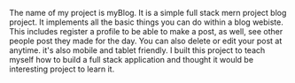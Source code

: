 The name of my project is myBlog. It is a simple full stack mern project blog project. It implements all the basic things you can do within a blog webiste.
This includes register a profile to be able to make a post, as well, see other people post they made for the day.
You can also delete or edit your post at anytime. it's also mobile and tablet friendly. I built this project to teach myself how to build a full stack
application and thought it would be interesting project to learn it. 
